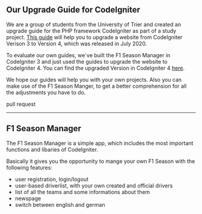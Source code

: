 ## Our Upgrade Guide for CodeIgniter

We are a group of students from the University of Trier and created an upgrade guide for the PHP framework CodeIgniter as part of a study project. [This guide](http://docs.codeigniter.jjzjoiczfy-ewx3lzpzk4zq.p.runcloud.link/intro/index.html) will help you to upgrade a website from CodeIgniter Verison 3 to Version 4, which was released in July 2020.
 
To evaluate our own guides, we´ve built the F1 Season Manager in CodeIgniter 3 and just used the guides to upgrade the website to CodeIgniter 4. You can find the upgraded Version in CodeIgniter 4 [here](https://github.com/FlorianNelles/CI4-Example_F1-Season-Manager).

We hope our guides will help you with your own projects. Also you can make use of the F1 Season Manger, to get a better comprehension for all the adjustments you have to do.

pull request

---

## F1 Season Manager

The F1 Season Manager is a simple app, which includes the most important functions and libaries of CodeIgniter. 

Basically it gives you the opportunity to mange your own F1 Season with the following features:
- user registration, login/logout
- user-based driverlist, with your own created and official drivers
- list of all the teams and some informations about them
- newspage
- switch between english and german
